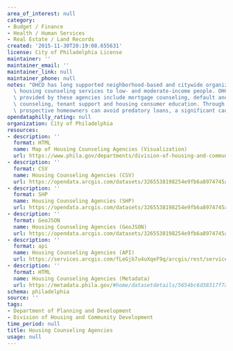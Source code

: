 ```yaml
---
area_of_interest: null
category:
- Budget / Finance
- Health / Human Services
- Real Estate / Land Records
created: '2015-11-30T20:19:08.655631'
license: City of Philadelphia License
maintainer: ''
maintainer_email: ''
maintainer_link: null
maintainer_phone: null
notes: "OHCD has long supported neighborhood-based and citywide organizations offering\
  \ housing counseling services to low- and moderate-income people. OHCD-funded services\
  \ provided by these agencies include mortgage counseling, default and delinquency\
  \ counseling, tenant support and housing consumer education. Through these services\
  \ prospective homeowners can avoid predatory loans, a significant cause of foreclosure."
opendataphilly_rating: null
organization: City of Philadelphia
resources:
- description: ''
  format: HTML
  name: Map of Housing Counseling Agencies (Visualization)
  url: https://www.phila.gov/departments/division-of-housing-and-community-development/neighborhood-resources/housing-counseling/
- description: ''
  format: CSV
  name: Housing Counseling Agencies (CSV)
  url: https://opendata.arcgis.com/datasets/3265538198254e9fb6a8974745adab51_0.csv
- description: ''
  format: SHP
  name: Housing Counseling Agencies (SHP)
  url: https://opendata.arcgis.com/datasets/3265538198254e9fb6a8974745adab51_0.zip
- description: ''
  format: GeoJSON
  name: Housing Counseling Agencies (GeoJSON)
  url: https://opendata.arcgis.com/datasets/3265538198254e9fb6a8974745adab51_0.geojson
- description: ''
  format: api
  name: Housing Counseling Agencies (API)
  url: https://services.arcgis.com/fLeGjb7u4uXqeF9q/arcgis/rest/services/HousingCounselingAgencies/FeatureServer/0/query?outFields=*&where=1%3D1
- description: ''
  format: HTML
  name: Housing Counseling Agencies (Metadata)
  url: https://metadata.phila.gov/#home/datasetdetails/5654bc6d38317f7a1b7d0bdb/representationdetails/565ca9c095ee49602a610a7f/
schema: philadelphia
source: ''
tags:
- Department of Planning and Development
- Division of Housing and Community Development
time_period: null
title: Housing Counseling Agencies
usage: null
---
```

